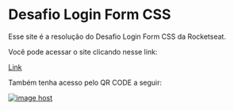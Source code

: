# Desafio Login Form CSS

Esse site é a resolução do Desafio Login Form CSS da Rocketseat.

Você pode acessar o site clicando  nesse link: 

<a href="https://lucashemanuel.github.io/desafio-login-form-css/">Link</a>

Também tenha acesso pelo QR CODE a seguir:

<a href="https://imgbox.com/5nmFlAr7" target="_blank"><img src="https://thumbs2.imgbox.com/c9/47/5nmFlAr7_t.png" alt="image host"/></a>